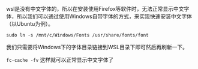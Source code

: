 wsl是没有中文字体的，所以在安装使用Firefox等软件时，无法正常显示中文字体，所以我们可以通过使用Windows自带字体的方式，来实现快速安装中文字体（以Ubuntu为例）。

`sudo ln -s /mnt/c/Windows/Fonts /usr/share/fonts/font`

我们只需要将Windows下的字体目录链接到WSL目录下即可然后再刷新一下。

`fc-cache -fv`
这样就可以正常显示中文字体了

